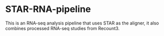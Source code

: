 # STAR-RNA-pipeline

This is an RNA-seq analysis pipeline that uses STAR as the aligner, it also combines processed RNA-seq studies from Recount3.
